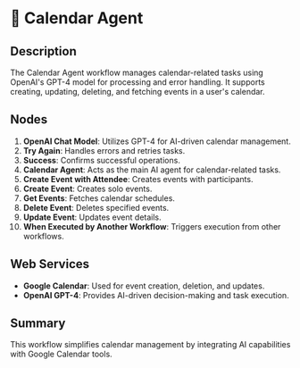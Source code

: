 # 🤖 Calendar Agent

## Description
The Calendar Agent workflow manages calendar-related tasks using OpenAI's GPT-4 model for processing and error handling. It supports creating, updating, deleting, and fetching events in a user's calendar.

## Nodes
1. **OpenAI Chat Model**: Utilizes GPT-4 for AI-driven calendar management.
2. **Try Again**: Handles errors and retries tasks.
3. **Success**: Confirms successful operations.
4. **Calendar Agent**: Acts as the main AI agent for calendar-related tasks.
5. **Create Event with Attendee**: Creates events with participants.
6. **Create Event**: Creates solo events.
7. **Get Events**: Fetches calendar schedules.
8. **Delete Event**: Deletes specified events.
9. **Update Event**: Updates event details.
10. **When Executed by Another Workflow**: Triggers execution from other workflows.

## Web Services
- **Google Calendar**: Used for event creation, deletion, and updates.
- **OpenAI GPT-4**: Provides AI-driven decision-making and task execution.

## Summary
This workflow simplifies calendar management by integrating AI capabilities with Google Calendar tools.
